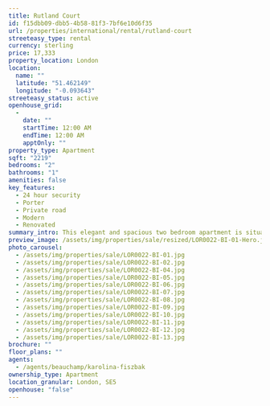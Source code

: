 ```yaml
---
title: Rutland Court
id: f15dbb09-dbb5-4b58-81f3-7bf6e10d6f35
url: /properties/international/rental/rutland-court
streeteasy_type: rental
currency: sterling
price: 17,333
property_location: London
location:
  name: ""
  latitude: "51.462149"
  longitude: "-0.093643"
streeteasy_status: active
openhouse_grid:
  - 
    date: ""
    startTime: 12:00 AM
    endTime: 12:00 AM
    apptOnly: ""
property_type: Apartment
sqft: "2219"
bedrooms: "2"
bathrooms: "1"
amenities: false
key_features:
  - 24 hour security
  - Porter
  - Private road
  - Modern
  - Renovated
summary_intro: This elegant and spacious two bedroom apartment is situated within Rutland Court; a magnificent red brick period mansion block on a private road. The 2,219 sq ft apartment offers wonderful proportions and high ceilings throughout. A generous entrance hall gives access to a stunning drawing room which interconnects to the grand dining area. A well appointed kitchen/breakfast room creates an informal place to dine. The master bedroom suite connects to a dressing room and a wonderful ensuite bathroom. The property has a further bedroom, a guest shower room, a guest cloakroom and two utility cupboards. Rutland Court is located on Rutland Gardens, a very desirable private road set behind security gates in the heart of Knightsbridge. The building is carefully managed with magnificent communal areas and 24-hour security and porterage. The property is only moments away from Hyde Park and the world class selection of shops, restaurants and amenities that the area provides, in particular Knightsbridge and Sloane Street.
preview_image: /assets/img/properties/sale/resized/LOR0022-BI-01-Hero.jpg
photo_carousel:
  - /assets/img/properties/sale/LOR0022-BI-01.jpg
  - /assets/img/properties/sale/LOR0022-BI-02.jpg
  - /assets/img/properties/sale/LOR0022-BI-04.jpg
  - /assets/img/properties/sale/LOR0022-BI-05.jpg
  - /assets/img/properties/sale/LOR0022-BI-06.jpg
  - /assets/img/properties/sale/LOR0022-BI-07.jpg
  - /assets/img/properties/sale/LOR0022-BI-08.jpg
  - /assets/img/properties/sale/LOR0022-BI-09.jpg
  - /assets/img/properties/sale/LOR0022-BI-10.jpg
  - /assets/img/properties/sale/LOR0022-BI-11.jpg
  - /assets/img/properties/sale/LOR0022-BI-12.jpg
  - /assets/img/properties/sale/LOR0022-BI-13.jpg
brochure: ""
floor_plans: ""
agents:
  - /agents/beauchamp/karolina-fiszbak
ownership_type: Apartment
location_granular: London, SE5
openhouse: "false"
---
```

